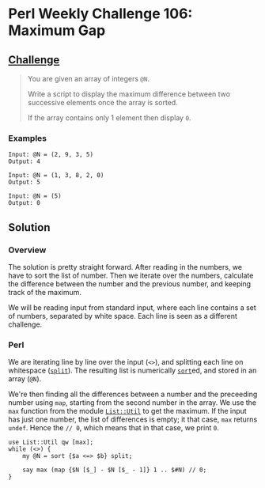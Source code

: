 # Perl Weekly Challenge 106: Maximum Gap

## [Challenge](https://perlweeklychallenge.org/blog/perl-weekly-challenge-106/#TASK1)

> You are given an array of integers `@N`.
>
> Write a script to display the maximum difference between two
> successive elements once the array is sorted.
>
> If the array contains only 1 element then display `0`.

### Examples
~~~~
Input: @N = (2, 9, 3, 5)
Output: 4

Input: @N = (1, 3, 8, 2, 0)
Output: 5

Input: @N = (5)
Output: 0
~~~~

## Solution

### Overview

The solution is pretty straight forward. After reading in the numbers,
we have to sort the list of number. Then we iterate over the
numbers, calculate the difference between the number and the
previous number, and keeping track of the maximum.

We will be reading input from standard input, where each line
contains a set of numbers, separated by white space. Each line
is seen as a different challenge.

### Perl

We are iterating line by line over the input (`<>`), and splitting
each line on whitespace ([`split`](#)). The resulting list is numerically
[`sort`](#)ed, and stored in an array (`@N`).

We're then finding all the differences between a number and
the preceeding number using `map`, starting from the second 
number in the array. We use the `max` function from the
module [`List::Util`](#) to get the maximum. If the input has just
one number, the list of differences is empty; it that case,
`max` returns `undef`. Hence the `// 0`, which means that
in that case, we print `0`.

~~~~
use List::Util qw [max];
while (<>) {
    my @N = sort {$a <=> $b} split;

    say max (map {$N [$_] - $N [$_ - 1]} 1 .. $#N) // 0;
}
~~~~
